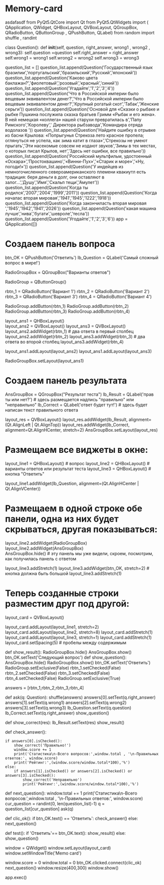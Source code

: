 # Memory-card
asdafasdf
from PyQt5.QtCore import Qt
from PyQt5.QtWidgets import (
        QApplication, QWidget, 
        QHBoxLayout, QVBoxLayout, 
        QGroupBox, QRadioButton, QButtonGroup ,
        QPushButton, QLabel)
from random import shuffle , randint

class Question():
    def __init__(self, question, right_answer, wrong1 , wrong2 , wrong3):
        self.question  =question
        self.right_answer = right_answer
        self.wrong1 = wrong1
        self.wrong2 = wrong2
        self.wrong3 = wrong3

question_list = []
question_list.append(Question('Государственный язык бразилии','португальский','бразильский','Русский','японский'))
question_list.append(Question('Каково цвета баклажан?','фиолетовый','розовый','красный','синий'))
question_list.append(Question('Угадайте','1','2','3','4'))
question_list.append(Question('Что в Российской империи было вещевым эквивалентом денег?','Что в Российской империи было вещевым эквивалентом денег?','Крупный рогатый скот','Табак','Женские серьги'))
question_list.append(Question('Основой для «Сказки о рыбаке и рыбке Пушкина послужила сказка братьев Гримм «Рыбак и его жена». В ней немецкая «коллега» нашей старухи превратилась в','Папу Римского','Королеву',' Директора рыбзавода','Командира отряда водолазов '))
question_list.append(Question('Найдите ошибку в отрывке из басни Крылова: «Попрыгунья Стрекоза лето красное пропела; оглянуться не успела, как зима катит в глаза»','Стрекозы не умеют прыгать','Эти насекомые совсем не издают звуков','Зимы в тех местах, о которых писал Крылов, нет','Здесь нет ошибки, все правильно'))
question_list.append(Question('Российский мультфильм, удостоенный «Оскара»','Простоквашино','«Винни-Пух»','«Старик и море»','«Ну, погоди!»'))
question_list.append(Question('У индейцев из немногочисленного североамериканского племени квакиутл есть традиция: беря деньги в долг, они оставляют в залог…','Душу','Имя','Скальп тещи','Амулет'))
question_list.append(Question('Когда ты родился','2007','2004','1999','2011'))
question_list.append(Question('Когда началас вторая мировая','1941','1945','1222','1918'))
question_list.append(Question('Когда закончиласть вторая мировая ','1945','1942','1941','2026'))
question_list.append(Question('какая машина лучше','нива','бугати','шевроле','тесла'))
question_list.append(Question('Угодайте','1','2','3','6'))
app = QApplication([])
 
# Создаем панель вопроса
btn_OK = QPushButton('Ответить')
lb_Question = QLabel('Самый сложный вопрос в мире!')
 
RadioGroupBox = QGroupBox("Варианты ответов")

RadioGroup = QButtonGroup()

rbtn_1 = QRadioButton('Вариант 1')
rbtn_2 = QRadioButton('Вариант 2')
rbtn_3 = QRadioButton('Вариант 3')
rbtn_4 = QRadioButton('Вариант 4')

RadioGroup.addButton(rbtn_1)
RadioGroup.addButton(rbtn_2)
RadioGroup.addButton(rbtn_3)
RadioGroup.addButton(rbtn_4)
 
layout_ans1 = QHBoxLayout()   
layout_ans2 = QVBoxLayout()
layout_ans3 = QVBoxLayout()
layout_ans2.addWidget(rbtn_1) # два ответа в первый столбец
layout_ans2.addWidget(rbtn_2)
layout_ans3.addWidget(rbtn_3) # два ответа во второй столбец
layout_ans3.addWidget(rbtn_4)
 
layout_ans1.addLayout(layout_ans2)
layout_ans1.addLayout(layout_ans3)
 
RadioGroupBox.setLayout(layout_ans1)
 
# Создаем панель результата
AnsGroupBox = QGroupBox("Результат теста")
lb_Result = QLabel('прав ты или нет?') # здесь размещается надпись "правильно" или "неправильно"
lb_Correct = QLabel('ответ будет тут!') # здесь будет написан текст правильного ответа
 
layout_res = QVBoxLayout()
layout_res.addWidget(lb_Result, alignment=(Qt.AlignLeft | Qt.AlignTop))
layout_res.addWidget(lb_Correct, alignment=Qt.AlignHCenter, stretch=2)
AnsGroupBox.setLayout(layout_res)
 
# Размещаем все виджеты в окне:
layout_line1 = QHBoxLayout() # вопрос
layout_line2 = QHBoxLayout() # варианты ответов или результат теста
layout_line3 = QHBoxLayout() # кнопка "Ответить"
 
layout_line1.addWidget(lb_Question, alignment=(Qt.AlignHCenter | Qt.AlignVCenter))
# Размещаем в одной строке обе панели, одна из них будет скрываться, другая показываться:
layout_line2.addWidget(RadioGroupBox)   
layout_line2.addWidget(AnsGroupBox)  
AnsGroupBox.hide() # эту панель мы уже видели, скроем, посмотрим, как получилась панель с ответом
 
layout_line3.addStretch(1)
layout_line3.addWidget(btn_OK, stretch=2) # кнопка должна быть большой
layout_line3.addStretch(1)
 
# Теперь созданные строки разместим друг под другой:
layout_card = QVBoxLayout()
 
layout_card.addLayout(layout_line1, stretch=2)
layout_card.addLayout(layout_line2, stretch=8)
layout_card.addStretch(1)
layout_card.addLayout(layout_line3, stretch=1)
layout_card.addStretch(1)
layout_card.setSpacing(5) # пробелы между содержимым
 
def show_result():
    RadioGroupBox.hide()
    AnsGroupBox.show()
    btn_OK.setText('Следующий вопрос')
def show_question():
    AnsGroupBox.hide()
    RadioGroupBox.show()
    btn_OK.setText('Ответить')
    RadioGroup.setExclusive(False)
    rbtn_1.setChecked(False)
    rbtn_2.setChecked(False)
    rbtn_3.setChecked(False)
    rbtn_4.setChecked(False)
    RadioGroup.setExclusive(True)

answers = [rbtn_1,rbtn_2,rbtn_3,rbtn_4]

def ask(q: Question):
    shuffle(answers)
    answers[0].setText(q.right_answer)
    answers[1].setText(q.wrong1)
    answers[2].setText(q.wrong2)
    answers[3].setText(q.wrong3)
    lb_Question.setText(q.question)
    lb_Correct.setText(q.right_answer)
    show_question()

def show_correct(res):
    lb_Result.setText(res)
    show_result()

def check_answer():
    
    if answers[0].isChecked():
        show_correct('Правильно!')
        window.score += 1
        print('Статистика\n-Всего вопросов:',window.total , '\n-Правильных ответов:', window.score)
        print('Рейтинг:',(window.score/window.total*100),'%')
    else:
        if answers[1].isChecked() or answers[2].isChecked() or answers[3].isChecked():
            show_correct('Неправильно')
            print('Рейтинг:',(window.score/window.total*100),'%')

def next_question():
    window.total += 1
    print('Статистика\n-Всего вопросов:',window.total , '\n-Правильных ответов:', window.score)
    cur_question = randint(0, len(question_list)-1)
    q = question_list[cur_question]
    ask(q)


def clic_ok():
    if btn_OK.text() == 'Ответить':
        check_answer()
    else:
        next_question()




def test():
    if 'Ответить'== btn_OK.text():
        show_result()
    else:
        show_question()

window = QWidget()
window.setLayout(layout_card)
window.setWindowTitle('Memo card')

window.score = 0
window.total = 0
btn_OK.clicked.connect(clic_ok)
next_question()
window.resize(400,300)
window.show()
 
app.exec()
